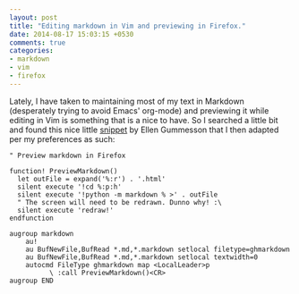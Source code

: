 ```yaml
---
layout: post
title: "Editing markdown in Vim and previewing in Firefox."
date: 2014-08-17 15:03:15 +0530
comments: true
categories: 
- markdown
- vim
- firefox
---
```


Lately, I have taken to maintaining most of my text in Markdown (desperately trying to avoid Emacs' org-mode) and previewing it while editing in Vim is something that is a nice to have. So I searched a little bit and found this nice little [snippet][originalsnippet] by Ellen Gummesson that I then adapted per my preferences as such:

```vim
" Preview markdown in Firefox

function! PreviewMarkdown()
  let outFile = expand('%:r') . '.html'
  silent execute '!cd %:p:h'
  silent execute '!python -m markdown % >' . outFile
  " The screen will need to be redrawn. Dunno why! :\
  silent execute 'redraw!'
endfunction

augroup markdown
    au!
    au BufNewFile,BufRead *.md,*.markdown setlocal filetype=ghmarkdown
    au BufNewFile,BufRead *.md,*.markdown setlocal textwidth=0
    autocmd FileType ghmarkdown map <LocalLeader>p
          \ :call PreviewMarkdown()<CR>
augroup END
```

<!--links-->
[originalsnippet]: http://ellengummesson.com/blog/2013/01/27/markdown-preview-for-vim/
